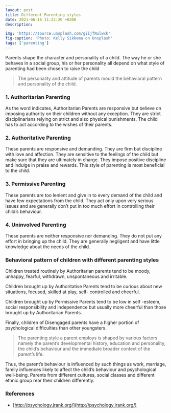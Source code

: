 ```yaml
---
layout: post
title: Different Parenting styles
date: 2021-06-16 11:22:20 +0300
description:

img: 'https://source.unsplash.com/giijfNulwxk'
fig-caption: 'Photo: Kelly Sikkema on Unsplash'
tags: ['parenting']
---
```


Parents shape the character and personality of a child.  The way he or she behaves in a social group, his or her personality all depend on what style of parenting had been chosen to raise the child

>The personality and attitude of parents mould the behavioral pattern and personality of the child.

### 1. Authoritarian Parenting

As the word indicates, Authoritarian Parents are responsive but believe on imposing authority on their children without any exception. They are strict disciplinarians relying on strict and also physical punishments. The child has to act according to the wishes of their parents.  

### 2. Authoritative Parenting

These parents are responsive and demanding. They are firm but discipline with love and affection. They are sensitive to the feelings of the child but make sure that they are ultimately in charge. They impose positive discipline and indulge in praise and rewards. This style of parenting is most beneficial to the child.

### 3. Permissive Parenting

These parents are too lenient and give in to every demand of the child and have few expectations from the child. They act only upon very serious issues and are generally don’t put in too much effort in controlling their child’s behaviour.

### 4. Uninvolved Parenting

These parents are neither responsive nor demanding. They do not put any effort in bringing up the child. They are generally negligent and have little knowledge about the needs of the child.

### Behavioral pattern of children with different parenting styles

Children treated routinely by Authoritarian parents tend to be moody, unhappy, fearful, withdrawn, unspontaneous and irritable.

Children brought up by Authoritative Parents tend to be curious about new situations, focused, skilled at play, self- controlled and cheerful.

Children brought up by Permissive Parents tend to be low in self -esteem, social responsibility and independence but usually more cheerful than those brought up by Authoritarian Parents.

Finally, children of Disengaged parents have a higher portion of psychological difficulties than other youngsters.

>The parenting style a parent employs is shaped by various factors namely the parent’s developmental history, education and personality, the child’s behaviour and the immediate broader context of the parent’s life.

Thus, the parent’s behaviour is influenced by such things as work, marriage, family influences likely to affect the child’s behaviour and psychological well-being. Parents from different cultures, social classes and different ethnic group rear their children differently.

### References ###

- [http://psychology.jrank.org/](http://psychology.jrank.org/)